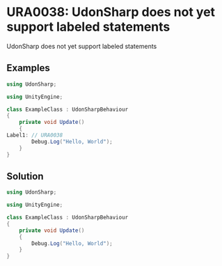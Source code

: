 # URA0038: UdonSharp does not yet support labeled statements

UdonSharp does not yet support labeled statements

## Examples

```csharp
using UdonSharp;

using UnityEngine;

class ExampleClass : UdonSharpBehaviour
{
    private void Update()
    {
Label1: // URA0038
        Debug.Log("Hello, World");
    }
}
```

## Solution

```csharp
using UdonSharp;

using UnityEngine;

class ExampleClass : UdonSharpBehaviour
{
    private void Update()
    {
        Debug.Log("Hello, World");
    }
}
```
